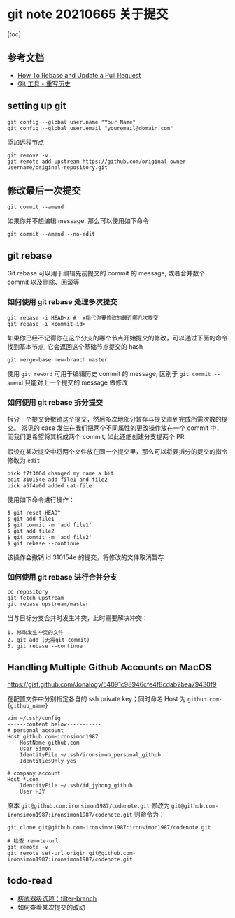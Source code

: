 # git note 20210665 关于提交

[toc]

## 参考文档

- [How To Rebase and Update a Pull Request](https://www.digitalocean.com/community/tutorials/how-to-rebase-and-update-a-pull-request)
- [Git 工具 - 重写历史](https://git-scm.com/book/zh/v2/Git-%E5%B7%A5%E5%85%B7-%E9%87%8D%E5%86%99%E5%8E%86%E5%8F%B2#_git_amend)



## setting up git 

```shell
git config --global user.name "Your Name"
git config --global user.email "youremail@domain.com"
```

添加远程节点

```shell
git remove -v
git remote add upstream https://github.com/original-owner-username/original-repository.git
```



## 修改最后一次提交

```shell
git commit --amend
```

如果你并不想编辑 message, 那么可以使用如下命令

```shell
git commit --amend --no-edit
```

## git rebase

Git rebase 可以用于编辑先前提交的 commit 的 message, 或者合并数个 commit 以及删除、回滚等

### **如何使用 git rebase 处理多次提交**

```shell
git rebase -i HEAD~x #  x指代你要修改的最近哪几次提交
git rebase -i <commit-id>

```

如果你已经不记得你在这个分支的哪个节点开始提交的修改，可以通过下面的命令找到基本节点, 它会返回这个基础节点提交的 hash

```shell
git merge-base new-branch master
```

使用 `git reword` 可用于编辑历史 commit 的 message, 区别于 `git commit --amend` 只能对上一个提交的 message 做修改

### 如何使用 git rebase 拆分提交

拆分一个提交会撤销这个提交，然后多次地部分暂存与提交直到完成所需次数的提交。
常见的 case 发生在我们把两个不同属性的更改操作放在一个 commit 中， 而我们更希望将其拆成两个 commit, 如此还能创建分支提两个 PR

假设在某次提交中将两个文件放在同一个提交里，那么可以将要拆分的提交的指令修改为 `edit`

```
pick f7f3f6d changed my name a bit
edit 310154e add file1 and file2
pick a5f4a0d added cat-file
```

使用如下命令进行操作：

```shell
$ git reset HEAD^
$ git add file1
$ git commit -m 'add file1'
$ git add file2
$ git commit -m 'add file2'
$ git rebase --continue
```

该操作会撤销 id 310154e 的提交，将修改的文件取消暂存

### **如何使用 git rebase 进行合并分支**

```shell
cd repository
git fetch upstream
git rebase upstream/master
```
当与目标分支合并时发生冲突，此时需要解决冲突：
```
1. 修改发生冲突的文件
2. git add (无需git commit)
3. git rebase --continue
```

## Handling Multiple Github Accounts on MacOS

https://gist.github.com/Jonalogy/54091c98946cfe4f8cdab2bea79430f9

在配置文件中分别指定各自的 ssh private key；同时命名 Host 为 `github.com-{github_name}`

```
vim ~/.ssh/config
------content below-----------
# personal account
Host github.com-ironsimon1987
	HostName github.com
	User Simon
	IdentityFile ~/.ssh/ironsimon_personal_github
	IdentitiesOnly yes

# company account
Host *.com
	IdentityFile ~/.ssh/id_jyhong_github
	User HJY
```

原本 `git@github.com:ironsimon1987/codenote.git` 修改为 `git@github.com-ironsimon1987:ironsimon1987/codenote.git`
则命令为：

```shell
git clone git@github.com-ironsimon1987:ironsimon1987/codenote.git

# 检查 remote-url
git remote -v
git remote set-url origin git@github.com-ironsimon1987:ironsimon1987/codenote.git
```

## todo-read

- [核武器级选项：filter-branch](https://git-scm.com/book/zh/v2/Git-%E5%B7%A5%E5%85%B7-%E9%87%8D%E5%86%99%E5%8E%86%E5%8F%B2#_git_amend)
- 如何查看某次提交的改动

